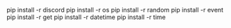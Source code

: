 pip install -r discord
pip install -r os
pip install -r random
pip install -r event
pip install -r get
pip install -r datetime
pip install -r time
